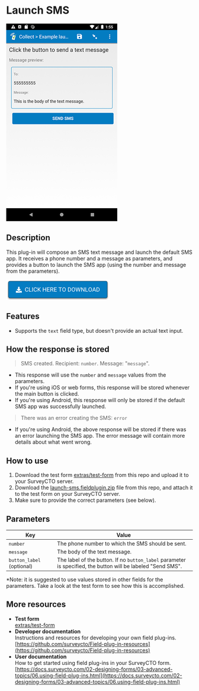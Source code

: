 # Launch SMS

![](extras/launch-sms.jpg)

## Description

This plug-in will compose an SMS text message and launch the default SMS app. It receives a phone number and a message as parameters, and provides a button to launch the SMS app (using the number and message from the parameters).

[![Download now](extras/download-button.png)](https://github.com/surveycto/launch-sms/raw/master/launch-sms.fieldplugin.zip)

## Features

* Supports the `text` field type, but doesn't provide an actual text input.

## How the response is stored

> SMS created. Recipient: `number`. Message: "`message`".

* This response will use the `number` and `message` values from the parameters.
* If you're using iOS or web forms, this response will be stored whenever the main button is clicked.
* If you're using Android, this response will only be stored if the default SMS app was successfully launched.

> There was an error creating the SMS: `error`

* If you're using Android, the above response will be stored if there was an error launching the SMS app. The error message will contain more details about what went wrong.

## How to use

1. Download the test form [extras/test-form](https://github.com/surveycto/launch-sms/raw/master/extras/test-form/Launch%20SMS.xlsx) from this repo and upload it to your SurveyCTO server.
1. Download the [launch-sms.fieldplugin.zip](https://github.com/surveycto/launch-sms/raw/master/launch-sms.fieldplugin.zip) file from this repo, and attach it to the test form on your SurveyCTO server.
1. Make sure to provide the correct parameters (see below).

## Parameters

| Key | Value |
| --- | --- |
| `number` | The phone number to which the SMS should be sent. |
| `message` | The body of the text message. |
| `button_label` (optional) | The label of the button. If no `button_label` parameter is specified, the button will be labeled "Send SMS". |

*Note: it is suggested to use values stored in other fields for the parameters. Take a look at the test form to see how this is accomplished.

## More resources

* **Test form**  
[extras/test-form](https://github.com/surveycto/launch-sms/raw/master/extras/test-form/Launch%20SMS.xlsx)
* **Developer documentation**  
Instructions and resources for developing your own field plug-ins.  
[https://github.com/surveycto/Field-plug-in-resources](https://github.com/surveycto/Field-plug-in-resources)
* **User documentation**  
How to get started using field plug-ins in your SurveyCTO form.  
[https://docs.surveycto.com/02-designing-forms/03-advanced-topics/06.using-field-plug-ins.html](https://docs.surveycto.com/02-designing-forms/03-advanced-topics/06.using-field-plug-ins.html)
